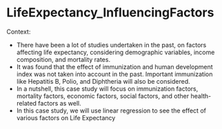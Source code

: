 # LifeExpectancy_InfluencingFactors

Context: 

- There have been a lot of studies undertaken in the past, on factors affecting life expectancy, considering demographic variables, income composition, and mortality rates.
-  It was found that the effect of immunization and human development index was not taken into account in the past. Important immunization like Hepatitis B, Polio, and Diphtheria will also be considered. 
-  In a nutshell, this case study will focus on immunization factors, mortality factors, economic factors, social factors, and other health-related factors as well. 
-  In this case study, we will use linear regression to see the effect of various factors on Life Expectancy

